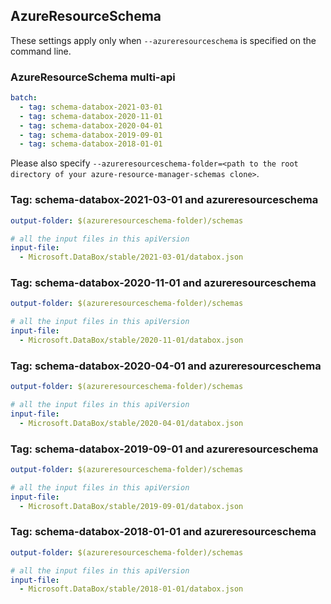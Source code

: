 ## AzureResourceSchema

These settings apply only when `--azureresourceschema` is specified on the command line.

### AzureResourceSchema multi-api

``` yaml $(azureresourceschema) && $(multiapi)
batch:
  - tag: schema-databox-2021-03-01
  - tag: schema-databox-2020-11-01
  - tag: schema-databox-2020-04-01
  - tag: schema-databox-2019-09-01
  - tag: schema-databox-2018-01-01

```

Please also specify `--azureresourceschema-folder=<path to the root directory of your azure-resource-manager-schemas clone>`.

### Tag: schema-databox-2021-03-01 and azureresourceschema

``` yaml $(tag) == 'schema-databox-2021-03-01' && $(azureresourceschema)
output-folder: $(azureresourceschema-folder)/schemas

# all the input files in this apiVersion
input-file:
  - Microsoft.DataBox/stable/2021-03-01/databox.json

```

### Tag: schema-databox-2020-11-01 and azureresourceschema

``` yaml $(tag) == 'schema-databox-2020-11-01' && $(azureresourceschema)
output-folder: $(azureresourceschema-folder)/schemas

# all the input files in this apiVersion
input-file:
  - Microsoft.DataBox/stable/2020-11-01/databox.json

```

### Tag: schema-databox-2020-04-01 and azureresourceschema

``` yaml $(tag) == 'schema-databox-2020-04-01' && $(azureresourceschema)
output-folder: $(azureresourceschema-folder)/schemas

# all the input files in this apiVersion
input-file:
  - Microsoft.DataBox/stable/2020-04-01/databox.json

```

### Tag: schema-databox-2019-09-01 and azureresourceschema

``` yaml $(tag) == 'schema-databox-2019-09-01' && $(azureresourceschema)
output-folder: $(azureresourceschema-folder)/schemas

# all the input files in this apiVersion
input-file:
  - Microsoft.DataBox/stable/2019-09-01/databox.json

```

### Tag: schema-databox-2018-01-01 and azureresourceschema

``` yaml $(tag) == 'schema-databox-2018-01-01' && $(azureresourceschema)
output-folder: $(azureresourceschema-folder)/schemas

# all the input files in this apiVersion
input-file:
  - Microsoft.DataBox/stable/2018-01-01/databox.json

```

